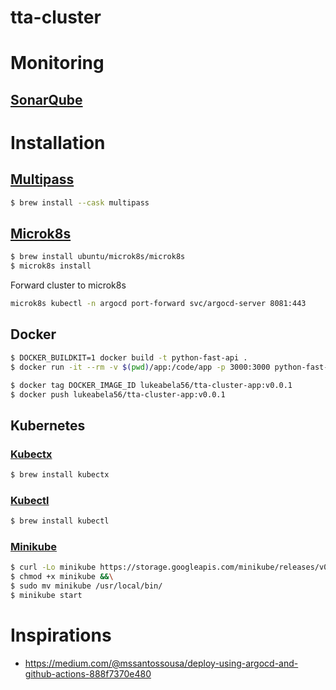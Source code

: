 # tta-cluster

# Monitoring

## [SonarQube](https://sonarcloud.io/summary/overall?id=lukeabela38_tta-cluster&branch=main)

# Installation

## [Multipass](https://github.com/southsidedean/intro-to-multipass-macos)
```bash
$ brew install --cask multipass
```

## [Microk8s](https://microk8s.io/docs/install-macos)
```bash
$ brew install ubuntu/microk8s/microk8s
$ microk8s install
```

Forward cluster to microk8s
```bash
microk8s kubectl -n argocd port-forward svc/argocd-server 8081:443
```

## Docker

```bash
$ DOCKER_BUILDKIT=1 docker build -t python-fast-api .
$ docker run -it --rm -v $(pwd)/app:/code/app -p 3000:3000 python-fast-api
```

```bash
$ docker tag DOCKER_IMAGE_ID lukeabela56/tta-cluster-app:v0.0.1
$ docker push lukeabela56/tta-cluster-app:v0.0.1
```

## Kubernetes

### [Kubectx](https://formulae.brew.sh/formula/kubectx)

```bash
$ brew install kubectx
```

### [Kubectl](https://kubernetes.io/docs/tasks/tools/install-kubectl-macos/#install-with-homebrew-on-macos)

```bash
$ brew install kubectl
```

### [Minikube](https://matthewpalmer.net/kubernetes-app-developer/articles/guide-install-kubernetes-mac.html)

```bash
$ curl -Lo minikube https://storage.googleapis.com/minikube/releases/v0.27.0/minikube-darwin-amd64 &&\
$ chmod +x minikube &&\
$ sudo mv minikube /usr/local/bin/
$ minikube start
```

# Inspirations
- https://medium.com/@mssantossousa/deploy-using-argocd-and-github-actions-888f7370e480
